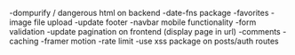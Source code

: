 -dompurify / dangerous html on backend
-date-fns package
-favorites
-image file upload
-update footer
-navbar mobile functionality
-form validation
-update pagination on frontend (display page in url)
-comments
-caching
-framer motion
-rate limit
-use xss package on posts/auth routes
